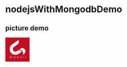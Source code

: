 # nodejsWithMongodbDemo


## picture demo

![picture](https://github.com/jhonny-me/nodejsWithMongodbDemo/raw/master/picture/demo.png)
